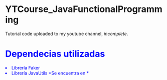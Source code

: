 # YTCourse_JavaFunctionalProgramming
Tutorial code uploaded to my youtube channel, *incomplete*.

<div style=color:blue>
  <h1>Dependecias utilizadas</h1>
  <li>Librería Faker</li>
  <li>Librería JavaUtils *Se encuentra en *</li>
</div>
